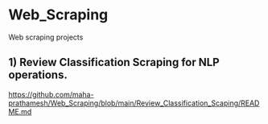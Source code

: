 # Web_Scraping
Web scraping projects

## 1) Review Classification Scraping for NLP operations.
https://github.com/maha-prathamesh/Web_Scraping/blob/main/Review_Classification_Scaping/README.md
